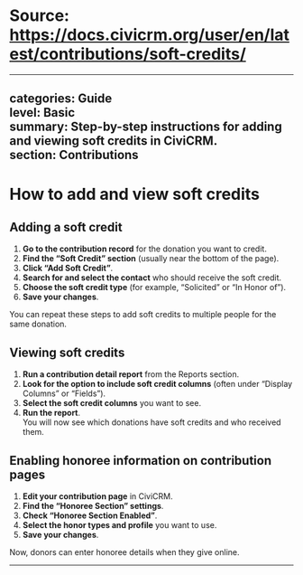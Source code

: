 # Source: https://docs.civicrm.org/user/en/latest/contributions/soft-credits/

---
categories: Guide  
level: Basic  
summary: Step-by-step instructions for adding and viewing soft credits in CiviCRM.  
section: Contributions  
---

# How to add and view soft credits

## Adding a soft credit

1. **Go to the contribution record** for the donation you want to credit.
2. **Find the “Soft Credit” section** (usually near the bottom of the page).
3. **Click “Add Soft Credit”**.
4. **Search for and select the contact** who should receive the soft credit.
5. **Choose the soft credit type** (for example, “Solicited” or “In Honor of”).
6. **Save your changes**.

You can repeat these steps to add soft credits to multiple people for the same donation.

## Viewing soft credits

1. **Run a contribution detail report** from the Reports section.
2. **Look for the option to include soft credit columns** (often under “Display Columns” or “Fields”).
3. **Select the soft credit columns** you want to see.
4. **Run the report**.  
   You will now see which donations have soft credits and who received them.

## Enabling honoree information on contribution pages

1. **Edit your contribution page** in CiviCRM.
2. **Find the “Honoree Section” settings**.
3. **Check “Honoree Section Enabled”**.
4. **Select the honor types and profile** you want to use.
5. **Save your changes**.

Now, donors can enter honoree details when they give online.

---
